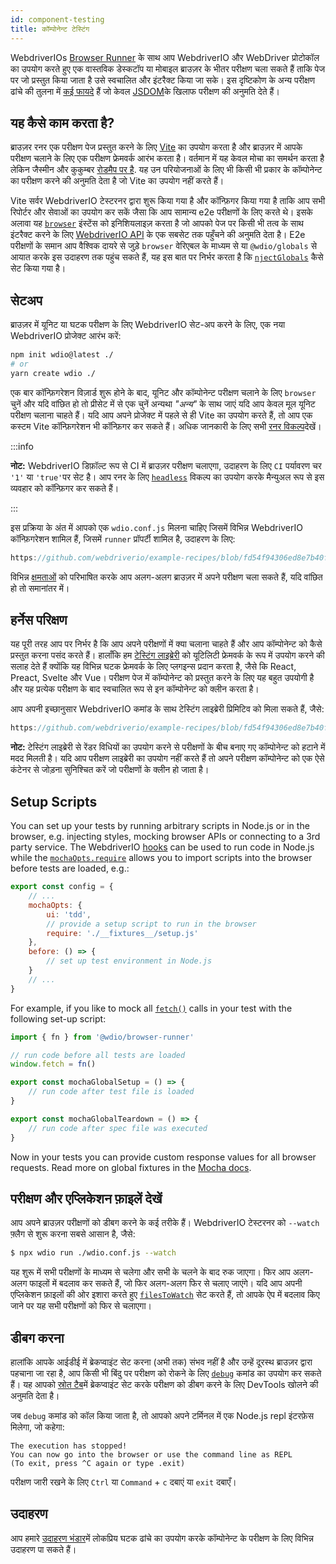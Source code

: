 ```yaml
---
id: component-testing
title: कॉम्पोनेन्ट टेस्टिंग
---
```


WebdriverIOs [Browser Runner](/docs/runner#browser-runner) के साथ आप WebdriverIO और WebDriver प्रोटोकॉल का उपयोग करते हुए एक वास्तविक डेस्कटॉप या मोबाइल ब्राउज़र के भीतर परीक्षण चला सकते हैं ताकि पेज पर जो प्रस्तुत किया जाता है उसे स्वचालित और इंटरैक्ट किया जा सके। इस दृष्टिकोण के अन्य परीक्षण ढांचे की तुलना में [कई फायदे](/docs/runner#browser-runner) हैं जो केवल [JSDOM](https://www.npmjs.com/package/jsdom)के खिलाफ परीक्षण की अनुमति देते हैं।

## यह कैसे काम करता है?

ब्राउज़र रनर एक परीक्षण पेज प्रस्तुत करने के लिए [Vite](https://vitejs.dev/) का उपयोग करता है और ब्राउज़र में आपके परीक्षण चलाने के लिए एक परीक्षण फ्रेमवर्क आरंभ करता है। वर्तमान में यह केवल मोचा का समर्थन करता है लेकिन जैस्मीन और कुकुम्बर [रोडमैप पर है](https://github.com/orgs/webdriverio/projects/1). यह उन परियोजनाओं के लिए भी किसी भी प्रकार के कॉम्पोनेन्ट का परीक्षण करने की अनुमति देता है जो Vite का उपयोग नहीं करते हैं।

Vite सर्वर WebdriverIO टेस्टरनर द्वारा शुरू किया गया है और कॉन्फ़िगर किया गया है ताकि आप सभी रिपोर्टर और सेवाओं का उपयोग कर सकें जैसा कि आप सामान्य e2e परीक्षणों के लिए करते थे। इसके अलावा यह [`browser`](/docs/api/browser) इंस्टेंस को इनिशियलाइज़ करता है जो आपको पेज पर किसी भी तत्व के साथ इंटरैक्ट करने के लिए [WebdriverIO API](/docs/api) के एक सबसेट तक पहुँचने की अनुमति देता है। E2e परीक्षणों के समान आप वैश्विक दायरे से जुड़े `browser` वेरिएबल के माध्यम से या `@wdio/globals` से आयात करके इस उदाहरण तक पहुंच सकते हैं, यह इस बात पर निर्भर करता है कि [`njectGlobals`](/docs/api/globals) कैसे सेट किया गया है।

## सेटअप

ब्राउज़र में यूनिट या घटक परीक्षण के लिए WebdriverIO सेट-अप करने के लिए, एक नया WebdriverIO प्रोजेक्ट आरंभ करें:

```bash
npm init wdio@latest ./
# or
yarn create wdio ./
```

एक बार कॉन्फ़िगरेशन विज़ार्ड शुरू होने के बाद, यूनिट और कॉम्पोनेन्ट परीक्षण चलाने के लिए `browser` चुनें और यदि वांछित हो तो प्रीसेट में से एक चुनें अन्यथा _"अन्य"_ के साथ जाएं यदि आप केवल मूल यूनिट परीक्षण चलाना चाहते हैं। यदि आप अपने प्रोजेक्ट में पहले से ही Vite का उपयोग करते हैं, तो आप एक कस्टम Vite कॉन्फ़िगरेशन भी कॉन्फ़िगर कर सकते हैं। अधिक जानकारी के लिए सभी [रनर विकल्प](/docs/runner#runner-options)देखें।

:::info

__नोट:__ WebdriverIO डिफ़ॉल्ट रूप से CI में ब्राउज़र परीक्षण चलाएगा, उदाहरण के लिए `CI` पर्यावरण चर `'1'` या `'true'`पर सेट है। आप रनर के लिए [`headless`](/docs/runner#headless) विकल्प का उपयोग करके मैन्युअल रूप से इस व्यवहार को कॉन्फ़िगर कर सकते हैं।

:::

इस प्रक्रिया के अंत में आपको एक `wdio.conf.js` मिलना चाहिए जिसमें विभिन्न WebdriverIO कॉन्फ़िगरेशन शामिल हैं, जिसमें `runner` प्रॉपर्टी शामिल है, उदाहरण के लिए:

```ts reference useHTTPS runmeRepository="git@github.com:webdriverio/example-recipes.git" runmeFileToOpen="component-testing%2FREADME.md"
https://github.com/webdriverio/example-recipes/blob/fd54f94306ed8e7b40f967739164dfe4d6d76b41/wdio.comp.conf.js
```

विभिन्न [क्षमताओं](/docs/configuration#capabilities) को परिभाषित करके आप अलग-अलग ब्राउज़र में अपने परीक्षण चला सकते हैं, यदि वांछित हो तो समानांतर में।

## हर्नेस परिक्षण

यह पूरी तरह आप पर निर्भर है कि आप अपने परीक्षणों में क्या चलाना चाहते हैं और आप कॉम्पोनेन्ट को कैसे प्रस्तुत करना पसंद करते हैं। हालाँकि हम [टेस्टिंग लाइब्रेरी](https://testing-library.com/) को यूटिलिटी फ्रेमवर्क के रूप में उपयोग करने की सलाह देते हैं क्योंकि यह विभिन्न घटक फ्रेमवर्क के लिए प्लगइन्स प्रदान करता है, जैसे कि React, Preact, Svelte और Vue। परीक्षण पेज में कॉम्पोनेन्ट को प्रस्तुत करने के लिए यह बहुत उपयोगी है और यह प्रत्येक परीक्षण के बाद स्वचालित रूप से इन कॉम्पोनेन्ट को क्लीन करता है।

आप अपनी इच्छानुसार WebdriverIO कमांड के साथ टेस्टिंग लाइब्रेरी प्रिमिटिव को मिला सकते हैं, जैसे:

```js reference useHTTPS
https://github.com/webdriverio/example-recipes/blob/fd54f94306ed8e7b40f967739164dfe4d6d76b41/component-testing/svelte-example.js
```

__नोट:__ टेस्टिंग लाइब्रेरी से रेंडर विधियों का उपयोग करने से परीक्षणों के बीच बनाए गए कॉम्पोनेन्ट को हटाने में मदद मिलती है। यदि आप परीक्षण लाइब्रेरी का उपयोग नहीं करते हैं तो अपने परीक्षण कॉम्पोनेन्ट को एक ऐसे कंटेनर से जोड़ना सुनिश्चित करें जो परीक्षणों के क्लीन हो जाता है।

## Setup Scripts

You can set up your tests by running arbitrary scripts in Node.js or in the browser, e.g. injecting styles, mocking browser APIs or connecting to a 3rd party service. The WebdriverIO [hooks](/docs/configuration#hooks) can be used to run code in Node.js while the [`mochaOpts.require`](/docs/frameworks#require) allows you to import scripts into the browser before tests are loaded, e.g.:

```js wdio.conf.js
export const config = {
    // ...
    mochaOpts: {
        ui: 'tdd',
        // provide a setup script to run in the browser
        require: './__fixtures__/setup.js'
    },
    before: () => {
        // set up test environment in Node.js
    }
    // ...
}
```

For example, if you like to mock all [`fetch()`](https://developer.mozilla.org/en-US/docs/Web/API/fetch) calls in your test with the following set-up script:

```js ./fixtures/setup.js
import { fn } from '@wdio/browser-runner'

// run code before all tests are loaded
window.fetch = fn()

export const mochaGlobalSetup = () => {
    // run code after test file is loaded
}

export const mochaGlobalTeardown = () => {
    // run code after spec file was executed
}

```

Now in your tests you can provide custom response values for all browser requests. Read more on global fixtures in the [Mocha docs](https://mochajs.org/#global-fixtures).

## परीक्षण और एप्लिकेशन फ़ाइलें देखें

आप अपने ब्राउज़र परीक्षणों को डीबग करने के कई तरीके हैं। WebdriverIO टेस्टरनर को `--watch` फ़्लैग से शुरू करना सबसे आसान है, जैसे:

```sh
$ npx wdio run ./wdio.conf.js --watch
```

यह शुरू में सभी परीक्षणों के माध्यम से चलेगा और सभी के चलने के बाद रुक जाएगा। फिर आप अलग-अलग फाइलों में बदलाव कर सकते हैं, जो फिर अलग-अलग फिर से चलाए जाएंगे। यदि आप अपनी एप्लिकेशन फ़ाइलों की ओर इशारा करते हुए [`filesToWatch`](/docs/configuration#filestowatch) सेट करते हैं, तो आपके ऐप में बदलाव किए जाने पर यह सभी परीक्षणों को फिर से चलाएगा।

## डीबग करना

हालांकि आपके आईडीई में ब्रेकप्वाइंट सेट करना (अभी तक) संभव नहीं है और उन्हें दूरस्थ ब्राउज़र द्वारा पहचाना जा रहा है, आप किसी भी बिंदु पर परीक्षण को रोकने के लिए [`debug`](/docs/api/browser/debug) कमांड का उपयोग कर सकते हैं। यह आपको [स्रोत टैब](https://buddy.works/tutorials/debugging-javascript-efficiently-with-chrome-devtools)में ब्रेकप्वाइंट सेट करके परीक्षण को डीबग करने के लिए DevTools खोलने की अनुमति देता है।

जब `debug` कमांड को कॉल किया जाता है, तो आपको अपने टर्मिनल में एक Node.js repl इंटरफ़ेस मिलेगा, जो कहेगा:

```
The execution has stopped!
You can now go into the browser or use the command line as REPL
(To exit, press ^C again or type .exit)
```

परीक्षण जारी रखने के लिए `Ctrl` या `Command` + `c` दबाएं या `exit` दबाएँ।

## उदाहरण

आप हमारे [उदाहरण भंडार](https://github.com/webdriverio/component-testing-examples)में लोकप्रिय घटक ढांचे का उपयोग करके कॉम्पोनेन्ट के परीक्षण के लिए विभिन्न उदाहरण पा सकते हैं।
